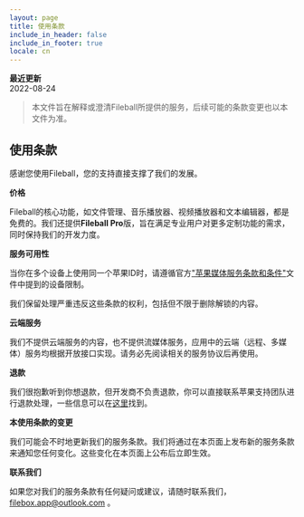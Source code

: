 ```yaml
---
layout: page
title: 使用条款
include_in_header: false
include_in_footer: true
locale: cn
---
```


**最近更新**  
2022-08-24

> 本文件旨在解释或澄清Fileball所提供的服务，后续可能的条款变更也以本文件为准。

## 使用条款

感谢您使用Fileball，您的支持直接支撑了我们的发展。

**价格**

Fileball的核心功能，如文件管理、音乐播放器、视频播放器和文本编辑器，都是免费的。我们还提供**Fileball Pro**版，旨在满足专业用户对更多定制功能的需求，同时保持我们的开发力度。

**服务可用性**

当你在多个设备上使用同一个苹果ID时，请遵循官方["苹果媒体服务条款和条件"](https://www.apple.com/legal/internet-services/itunes/us/terms.html)文件中提到的设备限制。

我们保留处理严重违反这些条款的权利，包括但不限于删除解锁的内容。

**云端服务**

我们不提供云端服务的内容，也不提供流媒体服务，应用中的云端（远程、多媒体）服务均根据开放接口实现。请务必先阅读相关的服务协议后再使用。

**退款**

我们很抱歉听到你想退款，但开发商不负责退款，你可以直接联系苹果支持团队进行退款处理，一些信息可以在[这里](https://support.apple.com/en-us/HT204084)找到。

**本使用条款的变更**

我们可能会不时地更新我们的服务条款。我们将通过在本页面上发布新的服务条款来通知您任何变化。这些变化在本页面上公布后立即生效。

**联系我们**

如果您对我们的服务条款有任何疑问或建议，请随时联系我们，filebox.app@outlook.com 。
